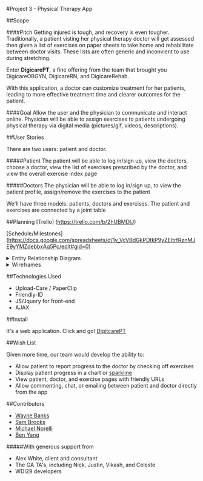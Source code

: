 #Project 3 - Physical Therapy App

##Scope

####Pitch
Getting injured is tough, and recovery is even tougher.  Traditionally, a patient visting her physical therapy doctor will get assessed then given a list of exercises on paper sheets to take home and rehabilitate between doctor visits.  These lists are often generic and inconvient to use during stretching.

Enter **DigicarePT**, a fine offering from the team that brought you DigicareOBGYN, DigicareRN, and DigicareRehab.

With this application, a doctor can customize treatment for her patients, leading to more effective treatment time and clearer outcomes for the patient.


####Goal
Allow the user and the physician to communicate and interact online. Physician will be able to assign exercises to patients undergoing physical therapy via digital media (pictures/gif, videos, descriptions).

##User Stories

There are two users: patient and doctor.

#####Patient
The patient will be able to log in/sign up,  view the doctors, choose a doctor, view the list of exercises prescribed by the doctor, and view the overall exercise index page
 
#####Doctors
The physician will be able to log in/sign up, to view the patient profile, assign/remove the exercises to the patient

We'll have three models: patients,  doctors and exercises. The patient and exercises are connected by a joint table


##Planning
[Trello] (https://trello.com/b/2hUBMDlJ)

[Schedule/Milestones] (https://docs.google.com/spreadsheets/d/1v_VcVBdGkPDtkP9yZEItrfRznMJE9yYMZdebbxAq5Pc/edit#gid=0)

<details><summary>Entity Relationship Diagram</summary>
![ERD/Model](./planning/ERD.png)
</details>

<details><summary>Wireframes</summary>
![Home](./planning/Home.jpg)
![DoctorSignup](./planning/DoctorSignup.jpg)
![DoctorProfile](./planning/DoctorProfile.jpg)
![PatientProfile](./planning/PatientProfile-DoctorView.jpg)
![ExerciseAssignment](./planning/ExerciseAssignment.jpg)
![ExerciseIndex](./planning/ExerciseIndex.jpg)
![ExerciseShow](./planning/ExerciseShow.jpg)
![PatientSignup](./planning/PatientSignup.jpg)
![PatientProfile](./planning/PatientProfile.jpg)
![DoctorProfile](./planning/DoctorProfile-PatientView.jpg)
![DoctorIndex](./planning/DoctorIndex.jpg)
![About](./planning/About.jpg)
![PatientIndex](./planning/PatientIndex(ICEBOX).jpg)
</details>

##Technologies Used
* Upload-Care / PaperClip
* Friendly-ID
* JS/Jquery for front-end
* AJAX

##Install

It's a web application.  Click and go!  [DigitcarePT](https://physician-patient-app.herokuapp.com/)

##Wish List

Given more time, our team would develop the ability to:

* Allow patient to report progress to the doctor by checking off exercises
* Display patient progress in a chart or [sparkline](https://en.wikipedia.org/wiki/Sparkline)
* View patient, doctor, and exercise pages with friendly URLs
* Allow commenting, chat, or emailing between patient and doctor directly from the app

##Contributors
* [Wayne Banks](https://github.com/Limelight-Management-Group)
* [Sam Brooks](https://github.com/sbrks)
* [Michael Norelli](https://github.com/mnorelli)
* [Ben Yang](https://github.com/byfyang)

#####With generous support from
* Alex White, client and consultant
* The GA TA's, including Nick, Justin, Vikash, and Celeste
* WDI29 developers


